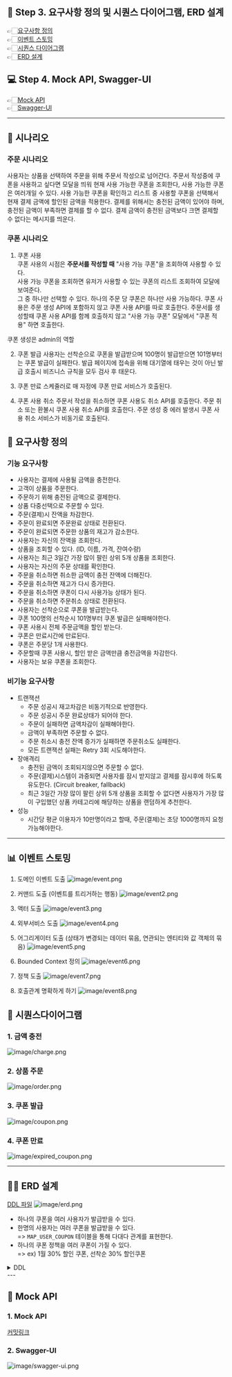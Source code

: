 
## 📝 Step 3. 요구사항 정의 및 시퀀스 다이어그램, ERD 설계
👉🏻[요구사항 정의](https://github.com/MinjiY/ecommerce-practice/blob/step03/specification.md#-요구사항-정의)   
👉🏻[이벤트 스토밍](https://github.com/MinjiY/ecommerce-practice/blob/step03/specification.md#-이벤트-스토밍)   
👉🏻[시퀀스 다이어그램](https://github.com/MinjiY/ecommerce-practice/blob/step03/specification.md#-시퀀스다이어그램)   
👉🏻[ERD 설계](https://github.com/MinjiY/ecommerce-practice/blob/step03/specification.md#-erd-설계)   

## 💻 Step 4. Mock API, Swagger-UI 
👉🏻[Mock API](https://github.com/MinjiY/ecommerce-practice/blob/step04/specification.md#1-mock-api)   
👉🏻[Swagger-UI](https://github.com/MinjiY/ecommerce-practice/blob/step04/specification.md#2-swagger-ui)

---
## 📖 시나리오
### 주문 시나리오
사용자는 상품을 선택하여 주문을 위해 주문서 작성으로 넘어간다.
주문서 작성중에 쿠폰을 사용하고 싶다면 모달을 띄워 현재 사용 가능한 쿠폰을 조회한다, 사용 가능한 쿠폰은 여러개일 수 있다.
사용 가능한 쿠폰을 확인하고 리스트 중 사용할 쿠폰을 선택해서 현재 결제 금액에 할인된 금액을 적용한다.
결제를 위해서는 충전된 금액이 있어야 하며, 충전된 금액이 부족하면 결제를 할 수 없다.
결제 금액이 충전된 금액보다 크면 결제할 수 없다는 메시지를 띄운다.

### 쿠폰 시나리오
1. 쿠폰 사용   
쿠폰 사용의 시점은 **주문서를 작성할 때** "사용 가능 쿠폰"을 조회하여 사용할 수 있다.   
사용 가능 쿠폰을 조회하면 유저가 사용할 수 있는 쿠폰의 리스트 조회하여 모달에 보여준다.   
그 중 하나만 선택할 수 있다.
하나의 주문 당 쿠폰은 하나만 사용 가능하다.
쿠폰 사용은 주문 생성 API에 포함하지 않고 쿠폰 사용 API를 따로 호출한다.
주문서를 생성할때 쿠폰 사용 API를 함께 호출하지 않고 "사용 가능 쿠폰" 모달에서 "쿠폰 적용" 하면 호출한다.

쿠폰 생성은 admin의 역할


2. 쿠폰 발급
사용자는 선착순으로 쿠폰을 발급받으며 100명이 발급받으면 101명부터는 쿠폰 발급이 실패한다.
발급 페이지에 접속을 위해 대기열에 태우는 것이 아닌 발급 호출시 비즈니스 규칙을 모두 검사 후 태운다.

3. 쿠폰 만료
스케줄러로 매 자정에 쿠폰 만료 서비스가 호출된다.

4. 쿠폰 사용 취소
주문서 작성을 취소하면 쿠폰 사용도 취소 API를 호출한다.
주문 취소 또는 환불시 쿠폰 사용 취소 API를 호출한다.
주문 생성 중 에러 발생시 쿠폰 사용 취소 서비스가 비동기로 호출된다.

## 📄 요구사항 정의
### 기능 요구사항
- 사용자는 결제에 사용될 금액을 충전한다.
- 고객이 상품을 주문한다.
- 주문하기 위해 충전된 금액으로 결제한다.
- 상품 다중선택으로 주문할 수 있다.
- 주문(결제)시 잔액을 차감한다.
- 주문이 완료되면 주문완료 상태로 전환된다.
- 주문이 완료되면 주문한 상품의 재고가 감소한다.
- 사용자는 자신의 잔액을 조회한다.
- 상품을 조회할 수 있다. (ID, 이름, 가격, 잔여수량)
- 사용자는 최근 3일간 가장 많이 팔린 상위 5개 상품을 조회한다.
- 사용자는 자신의 주문 상태를 확인한다.
- 주문을 취소하면 취소한 금액이 충전 잔액에 더해진다.
- 주문을 취소하면 재고가 다시 증가한다.
- 주문을 취소하면 쿠폰이 다시 사용가능 상태가 된다.
- 주문을 취소하면 주문취소 상태로 전환된다.
- 사용자는 선착순으로 쿠폰을 발급받는다.
- 쿠폰 100명의 선착순시 101명부터 쿠폰 발급은 실패해야한다.
- 쿠폰 사용시 전체 주문금액을 할인 받는다.
- 쿠폰은 만료시간에 만료된다.
- 쿠폰은 주문당 1개 사용한다.
- 주문할때 쿠폰 사용시, 할인 받은 금액만큼 충전금액을 차감한다.
- 사용자는 보유 쿠폰을 조회한다.

### 비기능 요구사항
- 트랜잭션
    - 주문 성공시 재고차감은 비동기적으로 반영한다.
    - 주문 성공시 주문 완료상태가 되어야 한다.
    - 주문이 실패하면 금액차감이 실패해야한다.
    - 금액이 부족하면 주문할 수 없다.
    - 주문 취소시 충전 잔액 증가가 실패하면 주문취소도 실패한다.
    - 모든 트랜잭션 실패는 Retry 3회 시도해야한다.
- 장애격리
    - 충전된 금액이 조회되지않으면 주문할 수 없다.
    - 주문(결제)시스템이 과중되면 사용자를 잠시 받지않고 결제를 잠시후에 하도록 유도한다. (Circuit breaker, fallback)
    - 최근 3일간 가장 많이 팔린 상위 5개 상품을 조회할 수 없다면 사용자가 가장 많이 구입했던 상품 카테고리에 해당하는 상품을 랜덤하게 추천한다.
- 성능
    - 시간당 평균 이용자가 10만명이라고 할때, 주문(결제)는 초당 1000명까지 요청 가능해야한다.

---
## 📊 이벤트 스토밍
1. 도메인 이벤트 도출
![image/event.png](image/event.png)

2. 커맨드 도출 (이벤트를 트리거하는 행동)
![image/event2.png](image/event2.png)

3. 액터 도출
![image/event3.png](image/event3.png)

4. 외부서비스 도출
![image/event4.png](image/event4.png)

5. 어그리게이터 도출 (상태가 변경되는 데이터 묶음, 연관되는 엔티티와 값 객체의 묶음)
![image/event5.png](image/event5.png)

6. Bounded Context 정의
![image/event6.png](image/event6.png)

7. 정책 도출
![image/event7.png](image/event7.png)

8. 호출관계 명확하게 하기
![image/event8.png](image/event8.png)


## 📌 시퀀스다이어그램

### 1. 금액 충전
![image/charge.png](image/charge.png)

### 2. 상품 주문
![image/order.png](image/order.png)

### 3. 쿠폰 발급
![image/coupon.png](image/coupon.png)

### 4. 쿠폰 만료
![image/expired_coupon.png](image/expired_coupon.png)


---
## 👩‍💻 ERD 설계
[DDL 파일](https://github.com/MinjiY/ecommerce-practice/blob/step03/ddl.sql)
![image/erd.png](image/erd.png)   
- 하나의 쿠폰을 여러 사용자가 발급받을 수 있다.
- 한명의 사용자는 여러 쿠폰을 발급받을 수 있다.   
=> `MAP_USER_COUPON` 테이블을 통해 다대다 관계를 표현한다.
- 하나의 쿠폰 정책을 여러 쿠폰이 가질 수 있다.   
=> ex) 1월 30% 할인 쿠폰, 선착순 30% 할인쿠폰


<details><summary> DDL </summary>

```sql
CREATE TABLE USERS
(
  USER_ID  BIGINT AUTO_INCREMENT PRIMARY KEY,
  ACCOUNTS VARCHAR(30) NOT NULL
);
CREATE TABLE COUPON
(
  COUPON_ID          BIGINT AUTO_INCREMENT PRIMARY KEY,
  COUPON_NAME        VARCHAR(50) NOT NULL,
  EXPIRATION_DATE    DATE        NOT NULL,
  ISSUABLE_QUANTITY  INT         NOT NULL, -- 발급 가능한 쿠폰 수량
  ISSUED_QUANTITY    INT         NOT NULL, -- 발급된 쿠폰 수량
  REMAINING_QUANTITY INT         NOT NULL, -- 남은 쿠폰 수량
  DISCOUNT_RATE      DECIMAL(5, 2)
);
CREATE TABLE MAP_USER_COUPON
(
  USER_ID            BIGINT NOT NULL,
  COUPON_ID          BIGINT NOT NULL,
  COUPON_STATE       VARCHAR(20) NOT NULL, -- ACTIVE, USED, EXPIRED
  COUPON_NAME        VARCHAR(50) NOT NULL,
  PRIMARY KEY (USER_ID, COUPON_ID)
);
CREATE TABLE ORDERS
(
  ORDER_ID        BIGINT AUTO_INCREMENT PRIMARY KEY,
  USER_ID         BIGINT      NOT NULL,
  ORDER_STATUS    VARCHAR(20) NOT NULL, -- COMPLETED, CANCELED
  TOTAL_AMOUNT    BIGINT      NOT NULL, -- 총 주문 금액
  DISCOUNT_AMOUNT BIGINT      NOT NULL, -- 할인 금액
  PAID_AMOUNT     BIGINT      NOT NULL, -- 결제 금액 (총 주문 금액에서 할인받은 금액)
  ORDER_DATE      DATE        NOT NULL,
  UPDATE_DATE     DATE        NOT NULL,
  ORDERED_AT      TIMESTAMP   NOT NULL,
  UPDATED_AT      TIMESTAMP   NOT NULL
);
CREATE TABLE ORDER_ITEM
(
  ORDER_ITEM_ID  BIGINT AUTO_INCREMENT PRIMARY KEY,
  ORDER_ID       BIGINT       NOT NULL,
  USER_ID        BIGINT       NOT NULL,
  PRODUCT_NAME   VARCHAR(255) NOT NULL,
  PRODUCT_AMOUNT BIGINT       NOT NULL,
  ORDER_QUANTITY INT          NOT NULL,
  PRODUCT_ID     BIGINT       NOT NULL,
  ORDER_DATE     DATE         NOT NULL,
  UPDATE_DATE    DATE         NOT NULL,
  ORDERED_AT      TIMESTAMP   NOT NULL,
  UPDATED_AT      TIMESTAMP   NOT NULL,
  FOREIGN KEY (ORDER_ID) REFERENCES ORDERS (ORDER_ID)
);
CREATE TABLE PAYMENT_HISTORY
(
  PAYMENT_HISTORY_ID BIGINT AUTO_INCREMENT PRIMARY KEY,
  USER_ID            BIGINT      NOT NULL,
  AMOUNT             BIGINT      NOT NULL,
  DISCOUNT_AMOUNT    BIGINT      NOT NULL,
  PAID_AMOUNT         BIGINT      NOT NULL, -- 결제 금액 (총 주문 금액에서 할인받은 금액)
  COUPON_ID          BIGINT,
  PAYMENT_STATUS     VARCHAR(20) NOT NULL, -- SUCCESS, CANCELED
  ORDER_DATE         DATE        NOT NULL,
  UPDATE_DATE        DATE        NOT NULL,
  ORDERED_AT         TIMESTAMP   NOT NULL,
  UPDATED_AT         TIMESTAMP   NOT NULL
);
CREATE TABLE PRODUCT
(
  PRODUCT_ID    BIGINT AUTO_INCREMENT PRIMARY KEY,
  NAME          VARCHAR(255) NOT NULL,
  DESCRIPTION   TEXT         NOT NULL,
  CATEGORY      VARCHAR(20)  NOT NULL, --
  PRICE         BIGINT       NOT NULL,
  CREATED_AT    TIMESTAMP    NOT NULL,
  UPDATED_AT    TIMESTAMP    NOT NULL,
  QUANTITY      INT          NOT NULL,
  PRODUCT_STATE        VARCHAR(20)  NOT NULL  -- AVAILABLE, SOLD_OUT
);
CREATE TABLE POINT
(
  POINT_ID     BIGINT AUTO_INCREMENT PRIMARY KEY,
  BALANCE      BIGINT NOT NULL,
  USER_ID      BIGINT NOT NULL
);
CREATE TABLE POINT_HISTORY
(
  POINT_HISTORY_ID     BIGINT AUTO_INCREMENT PRIMARY KEY,
  USER_ID              BIGINT      NOT NULL,
  POINT_ID             BIGINT      NOT NULL,
  AMOUNT               BIGINT      NOT NULL,
  TRANSACTION_TYPE     VARCHAR(20) NOT NULL, -- DEPOSIT, WITHDRAW
  CREATED_AT           TIMESTAMP   NOT NULL,
  UPDATED_AT           TIMESTAMP   NOT NULL,
  FOREIGN KEY (POINT_ID) REFERENCES POINT (POINT_ID)
);
```

</details>
---

## 💎 Mock API

### 1. Mock API
[커밋링크](https://github.com/MinjiY/ecommerce-practice/commit/9c8502869767454cac46e7d568dd08a9f02bf72b)
### 2. Swagger-UI
![image/swagger-ui.png](image/swagger-ui.png)







